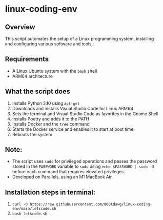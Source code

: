 # linux-coding-env

## Overview
This script automates the setup of a Linux programming system, installing and configuring various software and tools.

## Requirements
- A Linux Ubuntu system with the `bash` shell
- ARM64 architecture 

## What the script does
1. Installs Python 3.10 using `apt-get`
2. Downloads and installs Visual Studio Code for Linux ARM64
3. Sets the terminal and Visual Studio Code as favorites in the Gnome Shell
4. Installs Poetry and adds it to the PATH
5. Installs Docker and the `tree` command
6. Starts the Docker service and enables it to start at boot time
7. Reboots the system

## Note:
- The script uses `sudo` for privileged operations and passes the password stored in the `PASSWORD` variable to `sudo` using `echo $PASSWORD | sudo -S` before each command that requires elevated privileges.
- Developed on Parallels, using an M1 MacBook Air.

## Installation steps in terminal:
1. `curl -O https://raw.githubusercontent.com/808tdawg/linux-coding-env/main/letscode.sh` 
2. `bash letscode.sh`